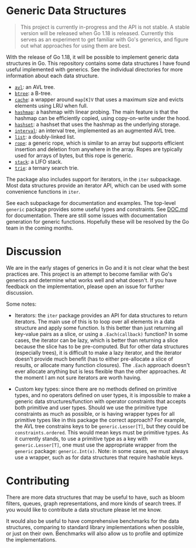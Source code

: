 # Generic Data Structures

> This project is currently in-progress and the API is not stable. A stable
> version will be released when Go 1.18 is released. Currently this serves as an
> experiment to get familiar with Go's generics, and figure out what approaches
> for using them are best.

With the release of Go 1.18, it will be possible to implement generic data
structures in Go. This repository contains some data structures I have found
useful implemented with generics. See the individual directories for more
information about each data structure.

* [`avl`](./avl): an AVL tree.
* [`btree`](./btree): a B-tree.
* [`cache`](./cache): a wrapper around `map[K]V` that uses a maximum size and evicts
  elements using LRU when full.
* [`hashmap`](./hashmap): a hashmap with linear probing. The main feature is that
  the hashmap can be efficiently copied, using copy-on-write under the hood.
* [`hashset`](./hashset): a hashset that uses the hashmap as the underlying storage.
* [`interval`](./interval): an interval tree, implemented as an augmented AVL tree.
* [`list`](./list): a doubly-linked list.
* [`rope`](./rope): a generic rope, which is similar to an array but supports efficient
  insertion and deletion from anywhere in the array. Ropes are typically used
  for arrays of bytes, but this rope is generic.
* [`stack`](./stack): a LIFO stack.
* [`trie`](./trie): a ternary search trie.

The package also includes support for iterators, in the `iter` subpackage.
Most data structures provide an iterator API, which can be used with some
convenience functions in `iter`.

See each subpackage for documentation and examples. The top-level `generic`
package provides some useful types and constraints. See [DOC.md](DOC.md) for
documentation. There are still some issues with documentation generation for
generic functions. Hopefully these will be resolved by the Go team in the
coming months.

# Discussion

We are in the early stages of generics in Go and it is not clear what the best
practices are. This project is an attempt to become familiar with Go's generics
and determine what works well and what doesn't. If you have feedback on the
implementation, please open an issue for further discussion.

Some notes:

* Iterators: the `iter` package provides an API for data structures to return
  iterators. The main use of this is to loop over all elements in a data
  structure and apply some function. Is this better than just returning all
  key-value pairs as a slice, or using a `.Each(callback)` function? In some
  cases, the iterator can be lazy, which is better than returning a slice
  because the slice has to be pre-computed. But for other data structures
  (especially trees), it is difficult to make a lazy iterator, and the iterator
  doesn't provide much benefit (has to either pre-allocate a slice of results,
  or allocate many function closures). The `.Each` approach doesn't ever
  allocate anything but is less flexible than the other approaches. At the
  moment I am not sure iterators are worth having.

* Custom key types: since there are no methods defined on primitive types, and
  no operators defined on user types, it is impossible to make a generic data
  structures/function with operator constraints that accepts both primitive and
  user types. Should we use the primitive type constraints as much as possible,
  or is having wrapper types for all primitive types like in this package the
  correct approach? For example, the AVL tree constrains keys to be
  `generic.Lesser[T]`, but they could be `constraints.ordered`. This would mean
  keys must be primitive types. As it currently stands, to use a primitive type
  as a key with `generic.Lesser[T]`, one must use the appropriate wrapper from
  the `generic` package: `generic.Int(x)`. Note: in some cases, we must always
  use a wrapper, such as for data structures that require hashable keys.

# Contributing

There are more data structures that may be useful to have, such as bloom
filters, queues, graph representations, and more kinds of search trees.
If you would like to contribute a data structure please let me know.

It would also be useful to have comprehensive benchmarks for the data
structures, comparing to standard library implementations when possible, or
just on their own. Benchmarks will also allow us to profile and optimize
the implementations.
